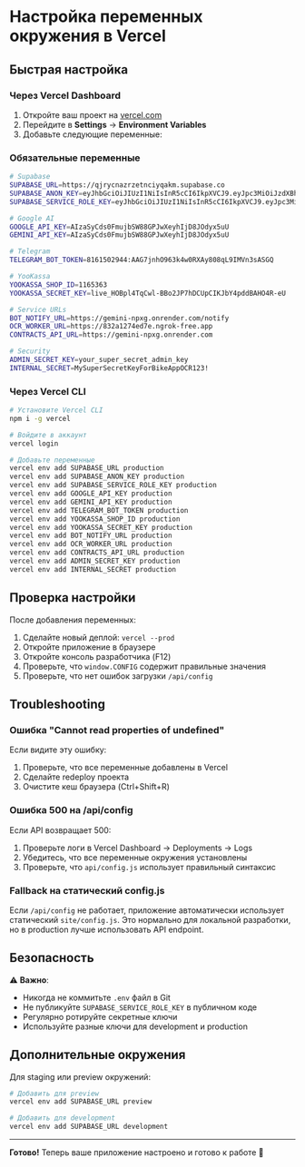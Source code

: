 # Настройка переменных окружения в Vercel

## Быстрая настройка

### Через Vercel Dashboard

1. Откройте ваш проект на [vercel.com](https://vercel.com)
2. Перейдите в **Settings** → **Environment Variables**
3. Добавьте следующие переменные:

### Обязательные переменные

```bash
# Supabase
SUPABASE_URL=https://qjrycnazrzetnciyqakm.supabase.co
SUPABASE_ANON_KEY=eyJhbGciOiJIUzI1NiIsInR5cCI6IkpXVCJ9.eyJpc3MiOiJzdXBhYmFzZSIsInJlZiI6InFqcnljbmF6cnpldG5jaXlxYWttIiwicm9sZSI6ImFub24iLCJpYXQiOjE3NTk2ODcyMTYsImV4cCI6MjA3NTI2MzIxNn0.5SLKsfOjnSk-rehECpH1FPgCflCl1mi511VBTsDUXdU
SUPABASE_SERVICE_ROLE_KEY=eyJhbGciOiJIUzI1NiIsInR5cCI6IkpXVCJ9.eyJpc3MiOiJzdXBhYmFzZSIsInJlZiI6InFqcnljbmF6cnpldG5jaXlxYWttIiwicm9sZSI6InNlcnZpY2Vfcm9sZSIsImlhdCI6MTc1OTY4NzIxNiwiZXhwIjoyMDc1MjYzMjE2fQ.2d9EIff6My4Muv5qzjtbeV3RXpwAlHTNh3icxF-cIU8

# Google AI
GOOGLE_API_KEY=AIzaSyCds0FmujbSW88GPJwXeyhIjD8JOdyx5uU
GEMINI_API_KEY=AIzaSyCds0FmujbSW88GPJwXeyhIjD8JOdyx5uU

# Telegram
TELEGRAM_BOT_TOKEN=8161502944:AAG7jnhO963k4w0RXAy808qL9IMVn3sASGQ

# YooKassa
YOOKASSA_SHOP_ID=1165363
YOOKASSA_SECRET_KEY=live_HOBpl4TqCwl-BBo2JP7hDCUpCIKJbY4pddBAHO4R-eU

# Service URLs
BOT_NOTIFY_URL=https://gemini-npxg.onrender.com/notify
OCR_WORKER_URL=https://832a1274ed7e.ngrok-free.app
CONTRACTS_API_URL=https://gemini-npxg.onrender.com

# Security
ADMIN_SECRET_KEY=your_super_secret_admin_key
INTERNAL_SECRET=MySuperSecretKeyForBikeAppOCR123!
```

### Через Vercel CLI

```bash
# Установите Vercel CLI
npm i -g vercel

# Войдите в аккаунт
vercel login

# Добавьте переменные
vercel env add SUPABASE_URL production
vercel env add SUPABASE_ANON_KEY production
vercel env add SUPABASE_SERVICE_ROLE_KEY production
vercel env add GOOGLE_API_KEY production
vercel env add GEMINI_API_KEY production
vercel env add TELEGRAM_BOT_TOKEN production
vercel env add YOOKASSA_SHOP_ID production
vercel env add YOOKASSA_SECRET_KEY production
vercel env add BOT_NOTIFY_URL production
vercel env add OCR_WORKER_URL production
vercel env add CONTRACTS_API_URL production
vercel env add ADMIN_SECRET_KEY production
vercel env add INTERNAL_SECRET production
```

## Проверка настройки

После добавления переменных:

1. Сделайте новый деплой: `vercel --prod`
2. Откройте приложение в браузере
3. Откройте консоль разработчика (F12)
4. Проверьте, что `window.CONFIG` содержит правильные значения
5. Проверьте, что нет ошибок загрузки `/api/config`

## Troubleshooting

### Ошибка "Cannot read properties of undefined"

Если видите эту ошибку:
1. Проверьте, что все переменные добавлены в Vercel
2. Сделайте redeploy проекта
3. Очистите кеш браузера (Ctrl+Shift+R)

### Ошибка 500 на /api/config

Если API возвращает 500:
1. Проверьте логи в Vercel Dashboard → Deployments → Logs
2. Убедитесь, что все переменные окружения установлены
3. Проверьте, что `api/config.js` использует правильный синтаксис

### Fallback на статический config.js

Если `/api/config` не работает, приложение автоматически использует статический `site/config.js`. Это нормально для локальной разработки, но в production лучше использовать API endpoint.

## Безопасность

⚠️ **Важно**:
- Никогда не коммитьте `.env` файл в Git
- Не публикуйте `SUPABASE_SERVICE_ROLE_KEY` в публичном коде
- Регулярно ротируйте секретные ключи
- Используйте разные ключи для development и production

## Дополнительные окружения

Для staging или preview окружений:

```bash
# Добавить для preview
vercel env add SUPABASE_URL preview

# Добавить для development
vercel env add SUPABASE_URL development
```

---

**Готово!** Теперь ваше приложение настроено и готово к работе 🚀
